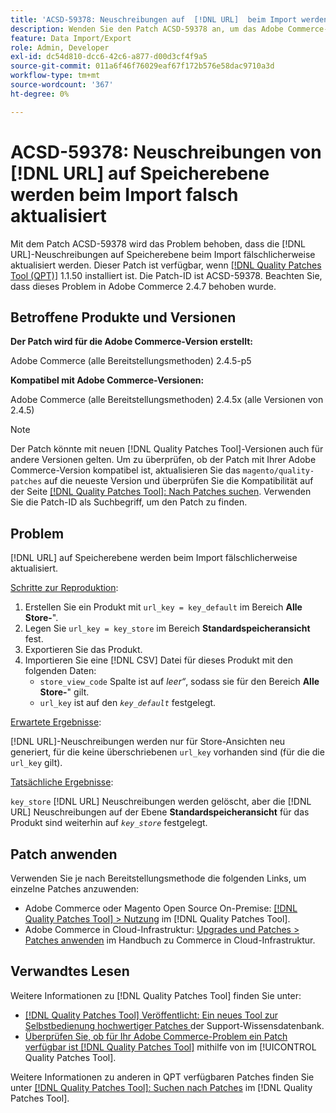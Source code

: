 ```yaml
---
title: 'ACSD-59378: Neuschreibungen auf  [!DNL URL]  beim Import werden falsch aktualisiert'
description: Wenden Sie den Patch ACSD-59378 an, um das Adobe Commerce-Problem zu beheben, bei dem  [!DNL URL]  auf Store-Ebene beim Import fälschlicherweise aktualisiert werden.
feature: Data Import/Export
role: Admin, Developer
exl-id: dc54d810-dcc6-42c6-a877-d00d3cf4f9a5
source-git-commit: 011a6f46f76029eaf67f172b576e58dac9710a3d
workflow-type: tm+mt
source-wordcount: '367'
ht-degree: 0%

---
```


# ACSD-59378: Neuschreibungen von [!DNL URL] auf Speicherebene werden beim Import falsch aktualisiert

Mit dem Patch ACSD-59378 wird das Problem behoben, dass die [!DNL URL]-Neuschreibungen auf Speicherebene beim Import fälschlicherweise aktualisiert werden. Dieser Patch ist verfügbar, wenn [[!DNL Quality Patches Tool (QPT)]](https://experienceleague.adobe.com/en/docs/commerce-operations/tools/quality-patches-tool/quality-patches-tool-to-self-serve-quality-patches) 1.1.50 installiert ist. Die Patch-ID ist ACSD-59378. Beachten Sie, dass dieses Problem in Adobe Commerce 2.4.7 behoben wurde.

## Betroffene Produkte und Versionen

**Der Patch wird für die Adobe Commerce-Version erstellt:**

Adobe Commerce (alle Bereitstellungsmethoden) 2.4.5-p5

**Kompatibel mit Adobe Commerce-Versionen:**

Adobe Commerce (alle Bereitstellungsmethoden) 2.4.5x (alle Versionen von 2.4.5)

>[!NOTE]
>
>Der Patch könnte mit neuen [!DNL Quality Patches Tool]-Versionen auch für andere Versionen gelten. Um zu überprüfen, ob der Patch mit Ihrer Adobe Commerce-Version kompatibel ist, aktualisieren Sie das `magento/quality-patches` auf die neueste Version und überprüfen Sie die Kompatibilität auf der Seite [[!DNL Quality Patches Tool]: Nach Patches suchen](https://experienceleague.adobe.com/tools/commerce-quality-patches/index.html). Verwenden Sie die Patch-ID als Suchbegriff, um den Patch zu finden.

## Problem

[!DNL URL] auf Speicherebene werden beim Import fälschlicherweise aktualisiert.

<u>Schritte zur Reproduktion</u>:

1. Erstellen Sie ein Produkt mit `url_key = key_default` im Bereich **Alle Store-**&quot;.
1. Legen Sie `url_key = key_store` im Bereich **Standardspeicheransicht** fest.
1. Exportieren Sie das Produkt.
1. Importieren Sie eine [!DNL CSV] Datei für dieses Produkt mit den folgenden Daten:
   * `store_view_code` Spalte ist auf *leer“*, sodass sie für den Bereich **Alle Store-**&quot; gilt.
   * `url_key` ist auf den *`key_default`* festgelegt.

<u>Erwartete Ergebnisse</u>:

[!DNL URL]-Neuschreibungen werden nur für Store-Ansichten neu generiert, für die keine überschriebenen `url_key` vorhanden sind (für die die `url_key` gilt).

<u>Tatsächliche Ergebnisse</u>:

`key_store` [!DNL URL] Neuschreibungen werden gelöscht, aber die [!DNL URL] Neuschreibungen auf der Ebene **Standardspeicheransicht** für das Produkt sind weiterhin auf *`key_store`* festgelegt.

## Patch anwenden

Verwenden Sie je nach Bereitstellungsmethode die folgenden Links, um einzelne Patches anzuwenden:

* Adobe Commerce oder Magento Open Source On-Premise: [[!DNL Quality Patches Tool] > Nutzung](/help/tools/quality-patches-tool/usage.md) im [!DNL Quality Patches Tool].
* Adobe Commerce in Cloud-Infrastruktur: [Upgrades und Patches > Patches anwenden](https://experienceleague.adobe.com/docs/commerce-cloud-service/user-guide/develop/upgrade/apply-patches.html) im Handbuch zu Commerce in Cloud-Infrastruktur.

## Verwandtes Lesen

Weitere Informationen zu [!DNL Quality Patches Tool] finden Sie unter:

* [[!DNL Quality Patches Tool] Veröffentlicht: Ein neues Tool zur Selbstbedienung hochwertiger Patches ](https://experienceleague.adobe.com/en/docs/commerce-operations/tools/quality-patches-tool/quality-patches-tool-to-self-serve-quality-patches) der Support-Wissensdatenbank.
* [Überprüfen Sie, ob für Ihr Adobe Commerce-Problem ein Patch verfügbar ist [!DNL Quality Patches Tool]](/help/tools/quality-patches-tool/patches-available-in-qpt/check-patch-for-magento-issue-with-magento-quality-patches.md) mithilfe von im [!UICONTROL Quality Patches Tool].


Weitere Informationen zu anderen in QPT verfügbaren Patches finden Sie unter [[!DNL Quality Patches Tool]: Suchen nach Patches](https://experienceleague.adobe.com/tools/commerce-quality-patches/index.html) im [!DNL Quality Patches Tool].
